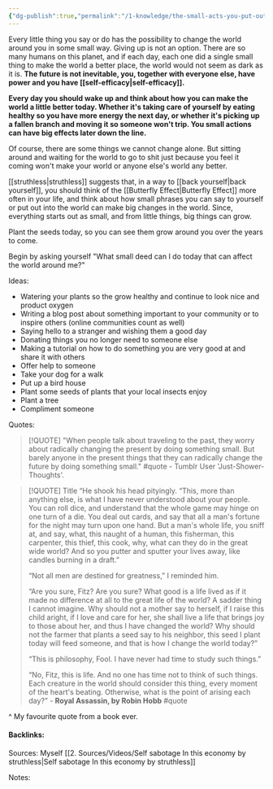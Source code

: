 ```yaml
---
{"dg-publish":true,"permalink":"/1-knowledge/the-small-acts-you-put-out-into-the-world-can-change-the-world/","tags":["backing-yourself","interesting"],"created":"2025-09-05T14:28:58.400+10:00","updated":"2025-09-05T14:55:26.187+10:00"}
---
```


Every little thing you say or do has the possibility to change the world around you in some small way. Giving up is not an option. There are so many humans on this planet, and if each day, each one did a single small thing to make the world a better place, the world would not seem as dark as it is. **The future is not inevitable, you, together with everyone else, have power and you have [[self-efficacy\|self-efficacy]].**

**Every day you should wake up and think about how you can make the world a little better today. Whether it's taking care of yourself by eating healthy so you have more energy the next day, or whether it's picking up a fallen branch and moving it so someone won't trip. You small actions can have big effects later down the line.**

Of course, there are some things we cannot change alone. But sitting around and waiting for the world to go to shit just because you feel it coming won't make your world or anyone else's world any better. 

[[struthless\|struthless]] suggests that, in a way to [[back yourself\|back yourself]], you should think of the [[Butterfly Effect\|Butterfly Effect]] more often in your life, and think about how small phrases you can say to yourself or put out into the world can make big changes in the world. Since, everything starts out as small, and from little things, big things can grow. 

Plant the seeds today, so you can see them grow around you over the years to come. 

Begin by asking yourself "What small deed can I do today that can affect the world around me?"

Ideas:
- Watering your plants so the grow healthy and continue to look nice and product oxygen
- Writing a blog post about something important to your community or to inspire others (online communities count as well)
- Saying hello to a stranger and wishing them a good day
- Donating things you no longer need to someone else
- Making a tutorial on how to do something you are very good at and share it with others
- Offer help to someone
- Take your dog for a walk
- Put up a bird house
- Plant some seeds of plants that your local insects enjoy
- Plant a tree
- Compliment someone


Quotes:

> [!QUOTE]
> "When people talk about traveling to the past, they worry about radically changing the present by doing something small. But barely anyone in the present things that they can radically change the future by doing something small." #quote - Tumblr User 'Just-Shower-Thoughts'.



> [!QUOTE] Title
> “He shook his head pityingly. “This, more than anything else, is what I have never understood about your people. You can roll dice, and understand that the whole game may hinge on one turn of a die. You deal out cards, and say that all a man's fortune for the night may turn upon one hand. But a man's whole life, you sniff at, and say, what, this naught of a human, this fisherman, this carpenter, this thief, this cook, why, what can they do in the great wide world? And so you putter and sputter your lives away, like candles burning in a draft.” 
> 
> “Not all men are destined for greatness,” I reminded him. 
> 
> “Are you sure, Fitz? Are you sure? What good is a life lived as if it made no difference at all to the great life of the world? A sadder thing I cannot imagine. Why should not a mother say to herself, if I raise this child aright, if I love and care for her, she shall live a life that brings joy to those about her, and thus I have changed the world? Why should not the farmer that plants a seed say to his neighbor, this seed I plant today will feed someone, and that is how I change the world today?” 
> 
> “This is philosophy, Fool. I have never had time to study such things.” 
> 
> “No, Fitz, this is life. And no one has time not to think of such things. Each creature in the world should consider this thing, every moment of the heart's beating. Otherwise, what is the point of arising each day?” - **Royal Assassin, by Robin Hobb** #quote 

^ My favourite quote from a book ever.







#### Backlinks:
Sources:
Myself
[[2. Sources/Videos/Self sabotage In this economy by struthless\|Self sabotage In this economy by struthless]]

Notes:
